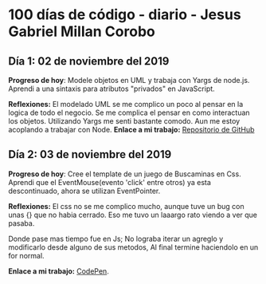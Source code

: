 # 100 días de código - diario - Jesus Gabriel Millan Corobo

## Día 1: 02 de noviembre del 2019

**Progreso de hoy**: Modele objetos en UML y trabaja con Yargs de node.js. Aprendi a una sintaxis para atributos "privados" en JavaScript.

**Reflexiones:** El modelado UML se me complico un poco al pensar en la logica de todo el negocio. Se me complica el pensar en como interactuan los objetos. Utilizando Yargs me senti bastante comodo. Aun me estoy acoplando a trabajar con Node.
**Enlace a mi trabajo:** [Repositorio de GitHub](https://github.com/jgmc3012/sistem-of-pay)

## Día 2: 03 de noviembre del 2019

**Progreso de hoy**: Cree el template de un juego de Buscaminas en Css. Aprendi que el EventMouse(evento 'click' entre otros) ya esta descontinuado, ahora se utilizan EventPointer.

**Reflexiones:** El css no se me complico mucho, aunque tuve un bug con unas {} que no habia cerrado. Eso me tuvo un laaargo rato viendo a ver que pasaba.

Donde pase mas tiempo fue en Js; No lograba iterar un agreglo y modificarlo desde alguno de sus metodos, Al final termine haciendolo en un for normal.

**Enlace a mi trabajo:** [CodePen](https://codepen.io/jgmc3012-the-scripter/pen/abbEeKa).